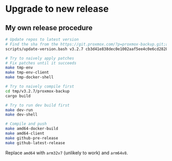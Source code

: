 # Upgrade to new release

## My own release procedure

```bash
# Update repos to latest version
# Find the sha from the https://git.proxmox.com/?p=proxmox-backup.git;a=summary
scripts/update-version.bash v3.2.7 cb3d41e838dec0e1002aaf5ee4c0e6cd28284c74

# Try to naively apply patches
# Fix patches until it succeeds
make tmp-env
make tmp-env-client
make tmp-docker-shell

# Try to naively compile first
cd tmp/v3.2.7/proxmox-backup
cargo build

# Try to run dev build first
make dev-run
make dev-shell

# Compile and push
make amd64-docker-build
make amd64-client
make github-pre-release
make github-latest-release
```

Replace `amd64` with `arm32v7` (unlikely to work) and `arm64v8`.
